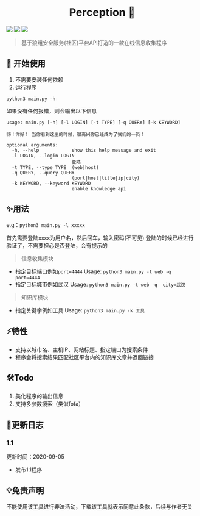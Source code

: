 <h1 align="center">Perception 🚀</h1>

<p>
  <img src="https://img.shields.io/badge/Language-Python2.x/3.x-blue" />
  <img src="https://img.shields.io/badge/Version-1.0-blue" />
  <a href="https://plat.wgpsec.org">
    <img src="https://img.shields.io/badge/Dependence-WgpSec%20Plat-green" target="_blank" />
  </a>
</p>

> 基于狼组安全服务(社区)平台API打造的一款在线信息收集程序

## 🚀 开始使用
1. 不需要安装任何依赖
2. 运行程序
```
python3 main.py -h 
```

如果没有任何报错，则会输出以下信息
```
usage: main.py [-h] [-l LOGIN] [-t TYPE] [-q QUERY] [-k KEYWORD]

嗨！你好！ 当你看到这里的时候，很高兴你已经成为了我们的一员！

optional arguments:
  -h, --help            show this help message and exit
  -l LOGIN, --login LOGIN
                        登陆
  -t TYPE, --type TYPE  (web|host)
  -q QUERY, --query QUERY
                        (port|host|title|ip|city)
  -k KEYWORD, --keyword KEYWORD
                        enable knowledge api

```


## ✨用法
e.g：`python3 main.py -l xxxxx`

首先需要登陆xxxx为用户名，然后回车，输入密码(不可见)
登陆的时候已经进行验证了，不需要担心是否登陆，会有提示的
> 信息收集模块
- 指定目标端口例如`port=4444`
Usage: `python3 main.py -t web -q port=4444`
- 指定目标城市例如武汉
Usage: `python3 main.py -t web -q  city=武汉`
> 知识库模块
- 指定关键字例如工具
Usage: `python3 main.py -k 工具`

## ⚡️特性

- 支持以城市名、主机IP、网站标题、指定端口为搜索条件
- 程序会将搜索结果匹配社区平台内的知识库文章并返回链接

## 🛠Todo

1. 美化程序的输出信息
2. 支持多参数搜索（类似fofa）

## 📝更新日志

### 1.1

更新时间：2020-09-05

 - 发布1.1程序

## 💡免责声明

不能使用该工具进行非法活动，下载该工具就表示同意此条款，后续与作者无关
